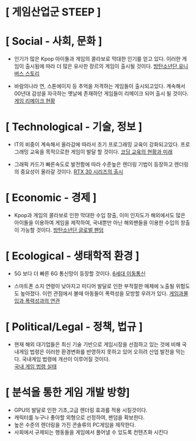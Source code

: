[ 게임산업군 STEEP  ]
=============================
[ Social - 사회, 문화 ]
=============================
- 인기가 많은 Kpop 아이돌과 게임의 콜라보로 막대한 인기를 얻고 있다.
이러한 게임이 출시됨에 따라 더 많은 유사한 장르의 게임이 출시될 것이다.
[방탄소년단 유니버스 스토리](https://game.naver.com/BTS_Universe_Story)

- 바람의나라 연, 스톤에이지 등 추억을 저격하는 게임들이 출시되고있다. 계속해서 00년대 감성을
자극하는 옛날에 존재하던 게임들이 리메이크 되어 출시 될 것이다.  
[게임 리메이크 현황](https://m.post.naver.com/viewer/postView.nhn?volumeNo=27527954&memberNo=28980604&vType=VERTICAL)

[ Technological - 기술, 정보 ]
=============================
- IT의 비중이 계속해서 올라감에 따라서 조기 프로그래밍 교육이 강화되고있다.
프로그래밍 교육을 목적으로한 게임이 발달 할 것이다.
[코딩 교육의 현황과 미래](https://www.dbpia.co.kr/pdf/pdfView.do?nodeId=NODE06769239&mark=0&bookmarkCnt=5&ipRange=N&accessgl=Y&language=ko)

- 그래픽 카드가 빠른속도로 발전함에 따라 수준높은 렌더링 기법이 등장하고 렌더링의 중요성이 올라갈 것이다.
[RTX 30 시리즈의 출시](https://www.nvidia.com/ko-kr/geforce/graphics-cards/30-series/)



[ Economic - 경제 ]
=============================
- Kpop과 게임의 콜라보로 인한 막대한 수입 창출, 이미 인지도가 해외에서도 많은 아이돌을 이용하여
게임을 제작하여, 국내뿐만 아닌 해외팬들을 이용한 수입의 창출이 가능할 것이다.
[방탄소년단 글로벌 팬덤](https://www.dbpia.co.kr/pdf/pdfView.do?nodeId=NODE08013693&mark=0&bookmarkCnt=43&ipRange=N&accessgl=Y&language=ko)


[ Ecological - 생태학적 환경 ]
=============================
- 5G 보다 더 빠른 6G 통신망이 등장할 것이다.
[6세대 이동통신](https://www.kipost.net/news/articleView.html?idxno=204746)

- 스마트폰 소지 연령이 낮아지고 미디어 발달로 인한 부적절한 매체에 노출될 위험도도 높아졌다.
이런 관점에서 볼때 아동들이 폭력성을 모방할 우려가 있다.
[게임과몰입과 폭력성과의 연관](https://www.dbpia.co.kr/pdf/pdfView.do?nodeId=NODE06662372&mark=0&bookmarkCnt=3&ipRange=N&accessgl=Y&language=ko)

[ Political/Legal - 정책, 법규 ]
=============================
- 현재 해외 대기업들은 최신 기술 기반으로 게임시장을 선점하고 있는 것에 비해
국내게임 법령은 이러한 환경변화를 반영하지 못하고 있어 오히려 산업 발전을 막는다.
국내게임 법령에 개선이 이루어질 것이다.  
[국내 게임 법령 실태](http://www.korea.kr/news/policyBriefingView.do?newsId=156389131)


[ 분석을 통한 게임 개발 방향]
=============================
- GPU의 발달로 인한 기초,고급 렌더링 효과를 적용 시킬것이다.
- 캐릭터를 누구나 좋아할 외형으로 선정하여, 팬덤을 확보한다.
- 높은 수준의 렌더링을 가진 콘솔류의 PC게임을 제작한다.
- 사회에서 규제되는 행동들을 게임에서 풀어낼 수 있도록 컨텐츠화 시킨다




  




